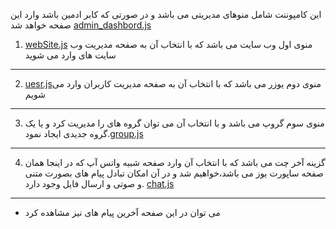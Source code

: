 این کامپوننت شامل منوهای مدیریتی می باشد و در صورتی که کابر ادمین باشد وارد این صفحه خواهد شد
[admin_dashbord.js](https://github.com/Hadi1402/pochat/blob/1421/src/Parent/admin_dashbord.js)

1. [webSite.js](https://github.com/Hadi1402/pochat/blob/1421/src/Parent/webSite.js)  منوی اول وب سایت می باشد که با انتخاب آن به صفحه مدیریت وب سایت های وارد می شوید
---------------------------------------------------------------------------
2. [uesr.js](https://github.com/Hadi1402/pochat/blob/1421/src/Parent/user.js)منوی 
دوم یوزر می باشد که با انتخاب آن به صفحه مدیریت کاربران وارد می شویم
---------------------------------------------------------------------------
3. منوی سوم گروپ می باشد و با انتخاب آن می توان گروه های را مدیریت کرد  و یا یک گروه جدیدی ایجاد نمود.[group.js](https://github.com/Hadi1402/pochat/blob/1421/src/Parent/group.js)
---------------------------------------------------------------------------
4. گزینه آخر چت می باشد که با انتخاب آن وارد صفحه شبیه واتس آپ  که در اینجا همان صفحه ساپورت یوز می باشد،خواهیم شد و در آن امکان تبادل پیام های بصورت متنی و صوتی و ارسال فایل وجود دارد.
[chat.js](https://github.com/Hadi1402/pochat/blob/1421/src/Parent/chat.js)
---------------------------------------------------------------------------
* می توان در این صفحه آخرین پیام های نیز مشاهده کرد

